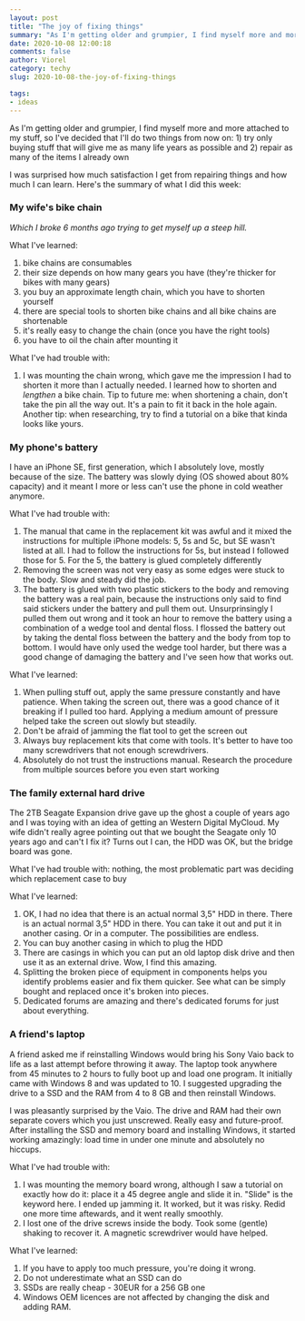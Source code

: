 ```yaml
---
layout: post
title: "The joy of fixing things"
summary: "As I'm getting older and grumpier, I find myself more and more attached to my stuff, so I've decided that I'll do two things from now on: 1) try and only buy stuff that will give me as many life years as possible and 2) repair as many of the items I already own"
date: 2020-10-08 12:00:18
comments: false
author: Viorel
category: techy
slug: 2020-10-08-the-joy-of-fixing-things

tags:
- ideas
---
```


As I'm getting older and grumpier, I find myself more and more attached to my stuff, so I've decided that I'll do two things from now on: 1) try only buying stuff that will give me as many life years as possible and 2) repair as many of the items I already own

I was surprised how much satisfaction I get from repairing things and how much I can learn. Here's the summary of what I did this week:

### My wife's bike chain
*Which I broke 6 months ago trying to get myself up a steep hill.*

What I've learned: 

1. bike chains are consumables
2. their size depends on how many gears you have (they're thicker for bikes with many gears)
3. you buy an approximate length chain, which you have to shorten yourself
4. there are special tools to shorten bike chains and all bike chains are shortenable  
5. it's really easy to change the chain (once you have the right tools)
6. you have to oil the chain after mounting it

What I've had trouble with:

1. I was mounting the chain wrong, which gave me the impression I had to shorten it more than I actually needed. I learned how to shorten and *lengthen* a bike chain. Tip to future me: when shortening a chain, don't take the pin all the way out. It's a pain to fit it back in the hole again. Another tip: when researching, try to find a tutorial on a bike that kinda looks like yours.

### My phone's battery
I have an iPhone SE, first generation, which I absolutely love, mostly because of the size. The battery was slowly dying (OS showed about 80% capacity) and it meant I more or less can't use the phone in cold weather anymore.

What I've had trouble with:

1. The manual that came in the replacement kit was awful and it mixed the instructions for multiple iPhone models: 5, 5s and 5c, but SE wasn't listed at all. I had to follow the instructions for 5s, but instead I followed those for 5. For the 5, the battery is glued completely differently
2. Removing the screen was not very easy as some edges were stuck to the body. Slow and steady did the job.
3. The battery is glued with two plastic stickers to the body and removing the battery was a real pain, because the instructions only said to find said stickers under the battery and pull them out. Unsurprinsingly I pulled them out wrong and it took an hour to remove the battery using a combination of a wedge tool and dental floss. I flossed the battery out by taking the dental floss between the battery and the body from top to bottom. I would have only used the wedge tool harder, but there was a good change of damaging the battery and I've seen how that works out.

What I've learned:

1. When pulling stuff out, apply the same pressure constantly and have patience. When taking the screen out, there was a good chance of it breaking if I pulled too hard. Applying a medium amount of pressure helped take the screen out slowly but steadily.
2. Don't be afraid of jamming the flat tool to get the screen out
3. Always buy replacement kits that come with tools. It's better to have too many screwdrivers that not enough screwdrivers.
4. Absolutely do not trust the instructions manual. Research the procedure from multiple sources before you even start working

### The family external hard drive
The 2TB Seagate Expansion drive gave up the ghost a couple of years ago and I was toying with an idea of getting an Western Digital MyCloud. My wife didn't really agree pointing out that we bought the Seagate only 10 years ago and can't I fix it? Turns out I can, the HDD was OK, but the bridge board was gone.

What I've had trouble with: nothing, the most problematic part was deciding which replacement case to buy

What I've learned:

1. OK, I had no idea that there is an actual normal 3,5" HDD in there. There is an actual normal 3,5" HDD in there. You can take it out and put it in another casing. Or in a computer. The possibilities are endless.
2. You can buy another casing in which to plug the HDD
3. There are casings in which you can put an old laptop disk drive and then use it as an external drive. Wow, I find this amazing.
4. Splitting the broken piece of equipment in components helps you identify problems easier and fix them quicker. See what can be simply bought and replaced once it's broken into pieces.
5. Dedicated forums are amazing and there's dedicated forums for just about everything.

### A friend's laptop
A friend asked me if reinstalling Windows would bring his Sony Vaio back to life as a last attempt before throwing it away. The laptop took anywhere from 45 minutes to 2 hours to fully boot up and load one program. It initially came with Windows 8 and was updated to 10. I suggested upgrading the drive to a SSD and the RAM from 4 to 8 GB and then reinstall Windows.

I was pleasantly surprised by the Vaio. The drive and RAM had their own separate covers which you just unscrewed. Really easy and future-proof. After installing the SSD and memory board and installing Windows, it started working amazingly: load time in under one minute and absolutely no hiccups.

What I've had trouble with:

1. I was mounting the memory board wrong, although I saw a tutorial on exactly how do it: place it a 45 degree angle and slide it in. "Slide" is the keyword here. I ended up jamming it. It worked, but it was risky. Redid one more time aftewards, and it went really smoothly.
2. I lost one of the drive screws inside the body. Took some (gentle) shaking to recover it. A magnetic screwdriver would have helped.

What I've learned:

1. If you have to apply too much pressure, you're doing it wrong. 
2. Do not underestimate what an SSD can do
3. SSDs are really cheap - 30EUR for a 256 GB one
4. Windows OEM licences are not affected by changing the disk and adding RAM.
